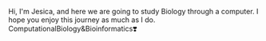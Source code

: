Hi, I'm Jesica, and here we are going to study Biology through a computer.
I hope you enjoy this journey as much as I do. 
ComputationalBiology&Bioinformatics❣️
